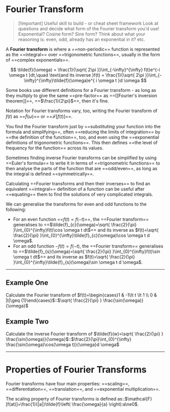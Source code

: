 # Fourier Transform

> [!important] Useful skill to build - or cheat sheet framework
> Look at questions and decide what form of the Fourier transform you'd use! Exponential? Cosine form? Sine form? Think about what your reasoning is: even, odd, already has an exponential in it? etc.

A **Fourier transform** is where a ==non-periodic== function is represented as the ==integral== over ==trigonometric functions==, usually in the form of ==complex exponentials==.

<!--SR:!2000-01-01,1,250!2025-10-04,3,250!2000-01-01,1,250!2000-01-01,1,250-->

$$
\tilde{f}(\omega) = \frac{1}{\sqrt{ 2\pi }}\int_{-\infty}^{\infty} f(t)e^{-i \omega t }dt,\quad \text{and its inverse }f(t) = \frac{1}{\sqrt{ 2\pi }}\int_{-\infty}^{\infty}\tilde{f}(\omega)e^{ i \omega t }d \omega
$$

Some books use different definitions for a Fourier transform - as long as they multiply to give the same ==pre-factor== as ==[[Fourier's inversion theorem]]==, ==$\frac{1}{2\pi}$==, then it's fine.

<!--SR:!2000-01-01,1,250!2025-10-04,3,250!2000-01-01,1,250-->

Notation for Fourier transforms vary, too, writing the Fourier transform of $f(t)$ as ==$\tilde{f}(\omega)$== or ==$\mathcal{F}[f(t)]$==.

You find the Fourier transform just by ==substituting your function into the formula and simplifying==, often ==reducing the limits of integration== by ==the definition of the function==, too, and even using the ==exponential definitions of trigonometric functions==. This then defines ==the level of frequency for the function== across its values.

<!--SR:!2000-01-01,1,250!2025-10-03,2,248!2000-01-01,1,250!2000-01-01,1,250!2000-01-01,1,250-->

Sometimes finding inverse Fourier transforms can be simplified by using ==Euler's formula== to write it in terms of ==trigonometric functions== to then analyse the parts of the function that are ==odd/even==, as long as the integral is defined ==symmetrically==.

<!--SR:!2025-10-04,3,250!2000-01-01,1,250!2000-01-01,1,250!2025-10-04,3,250-->

Calculating ==Fourier transforms and then their inverses== to find an equivalent ==integral== definition of a function can be useful after ==equating== them to find the solutions of very complicated integrals.

<!--SR:!2025-10-03,2,248!2000-01-01,1,250!2000-01-01,1,250-->

We can generalise the transforms for even and odd functions to the following:

- For an even function ==$f(t)=f(-t)$==, the ==Fourier transform== generalises to ==$\tilde{f}_{c}(\omega)=\sqrt{ \frac{2}{\pi} }\int_{0}^{\infty}f(t)\cos \omega t dt$== and its inverse as $f(t)=\sqrt{ \frac{2}{\pi} }\int_{0}^{\infty}\tilde{f}_{c}(\omega)\cos \omega t d \omega$.
- For an odd function $-f(t)=f(-t)$, the ==Fourier transform== generalises to ==$\tilde{f}_{s}(\omega)=\sqrt{ \frac{2}{\pi} }\int_{0}^{\infty}f(t)\sin \omega t dt$== and its inverse as $f(t)=\sqrt{ \frac{2}{\pi} }\int_{0}^{\infty}\tilde{f}_{s}(\omega)\sin \omega t d \omega$.
<!--SR:!2000-01-01,1,250!2000-01-01,1,250!2025-10-02,1,230!2000-01-01,1,250!2025-10-02,1,228-->

---

## Example One

Calculate the Fourier transform of $f(t)=\begin{cases}1 & -1\lt t \lt 1 \\ 0 & |t|\geq {1}\end{cases}$::$\sqrt{ \frac{2}{\pi} } \frac{\sin(\omega)}{\omega}$

## Example Two

Calculate the inverse Fourier transform of $\tilde{f}(w)=\sqrt{ \frac{2}{\pi} } \frac{\sin(\omega)}{\omega}$::$\frac{2}{\pi}\int_{0}^{\infty} \frac{\sin(\omega)\cos(\omega t)}{\omega}d \omega$

---

# Properties of Fourier Transforms

Fourier transforms have four main properties: ==scaling==, ==differentiation==, ==translation==, and ==exponential multiplication==.

The scaling property of Fourier transforms is defined as::$\mathcal{F}[f(at)]=\frac{1}{|a|}\tilde{f}\left( \frac{\omega}{a} \right):a\ne0$.
